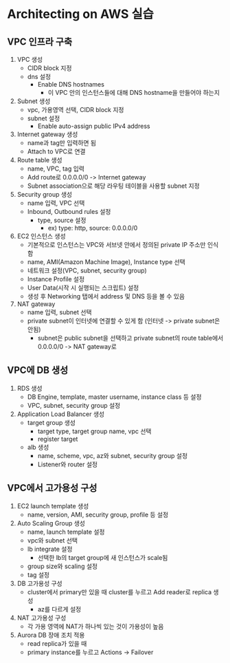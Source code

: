 # Architecting on AWS 실습
## VPC 인프라 구축
1. VPC 생성
    - CIDR block 지정
    - dns 설정
        - Enable DNS hostnames
            - 이 VPC 안의 인스턴스들에 대해 DNS hostname을 만들어야 하는지
2. Subnet 생성
    - vpc, 가용영역 선택, CIDR block 지정
    - subnet 설정
        - Enable auto-assign public IPv4 address
3. Internet gateway 생성
    - name과 tag만 입력하면 됨
    - Attach to VPC로 연결
4. Route table 생성
    - name, VPC, tag 입력
    - Add route로 0.0.0.0/0 -> Internet gateway
    - Subnet association으로 해당 라우팅 테이블을 사용할 subnet 지정
5. Security group 생성
    - name 입력, VPC 선택
    - Inbound, Outbound rules 설정
        - type, source 설정
            - ex) type: http, source: 0.0.0.0/0
6. EC2 인스턴스 생성
    - 기본적으로 인스턴스는 VPC와 서브넷 안에서 정의된 private IP 주소만 인식함
    - name, AMI(Amazon Machine Image), Instance type 선택
    - 네트워크 설정(VPC, subnet, security group)
    - Instance Profile 설정
    - User Data(시작 시 실행되는 스크립트) 설정
    - 생성 후 Networking 탭에서 address 및 DNS 등을 볼 수 있음
7. NAT gateway
    - name 입력, subnet 선택
    - private subnet이 인터넷에 연결할 수 있게 함 (인터넷 -> private subnet은 안됨)
        - subnet은 public subnet을 선택하고 private subnet의 route table에서 0.0.0.0/0 -> NAT gateway로

## VPC에 DB 생성
1. RDS 생성
    - DB Engine, template, master username, instance class 등 설정
    - VPC, subnet, security group 설정
2. Application Load Balancer 생성
    - target group 생성
        - target type, target group name, vpc 선택
        - register target
    - alb 생성
        - name, scheme, vpc, az와 subnet, security group 설정
        - Listener와 router 설정

## VPC에서 고가용성 구성
1. EC2 launch template 생성
    - name, version, AMI, security group, profile 등 설정
2. Auto Scaling Group 생성
    - name, launch template 설정
    - vpc와 subnet 선택
    - lb integrate 설정
        - 선택한 lb의 target group에 새 인스턴스가 scale됨
    - group size와 scaling 설정
    - tag 설정 
3. DB 고가용성 구성
    - cluster에서 primary만 있을 때 cluster를 누르고 Add reader로 replica 생성
        - az를 다르게 설정
4. NAT 고가용성 구성
    - 각 가용 영역에 NAT가 하나씩 있는 것이 가용성이 높음
5. Aurora DB 장애 조치 적용
    - read replica가 있을 때
    - primary instance를 누르고 Actions -> Failover
